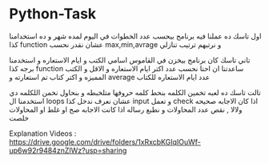 # Python-Task

اول تاسك ده عملنا فيه برنامج بيحسب عدد الخطوات في اليوم لمده شهر و ده استخدامنا كذا function عشان نقدر نحسب max,min,avrage و نرتبهم ترتيب تنازلي



تاني تاسك كان برنامج بيخزن في القاموس اسامي الكتب و ايام الاستعاره و استخدمنا برجه كذا function ساعدتنا ان احنا نحسب عدد اكتر ايام الاستعاره و الاقل و الكتب المميزه و اكتر كتاب تم استعارته و average عدد ايام الاستعاره للكتاب



تالت تاسك ده لعبه تخمين الكلمه بنحط كلمه حروفها متلخبطه و بنحاول نخمن اللكلمه دي استخدمنا ال loops عشان نعرف ندخل كذا input و تعمل check اذا كان الاجابه صحيحه ولالا , نقص عدد المحاولات و نطبع رساله اذا كانت الاجابه صح او غلط او المحاولات خلصت



Explanation Videos : https://drive.google.com/drive/folders/1xRxcbKGIqIOuWf-up6w92r9484znZIWz?usp=sharing
